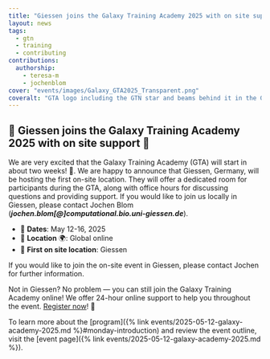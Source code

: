 ```yaml
---
title: "Giessen joins the Galaxy Training Academy 2025 with on site support"
layout: news
tags:
  - gtn
  - training
  - contributing
contributions:
  authorship:
    - teresa-m
    - jochenblom
cover: "events/images/Galaxy_GTA2025_Transparent.png"
coveralt: "GTA logo including the GTN star and beams behind it in the GTN colors. Additionally the Text: Galaxy Training Academy and GALAXY TRAINING NETWORK and the Galaxy logo." 
---
```


## 🌠 Giessen joins the Galaxy Training Academy 2025 with on site support 🎉

We are very excited that the Galaxy Training Academy (GTA) will start in about two weeks! 🚀. We are happy to announce that Giessen, Germany, will be hosting the first on-site location. They will offer a dedicated room for participants during the GTA, along with office hours for discussing questions and providing support. If you would like to join us locally in Giessen, please contact Jochen Blom (***jochen.blom[@]computational.bio.uni-giessen.de***).

- 📆 **Dates**:  May 12-16, 2025
- 📍 **Location** 🌍:  Global online
- 📍 **First on site location**:  Giessen

If you would like to join the on-site event in Giessen, please contact Jochen for further information.


Not in Giessen? No problem — you can still join the Galaxy Training Academy online! We offer 24-hour online support to help you throughout the event. [Register now](https://forms.gle/xqZMd4gduwJ6XyKU6)! 🎉

To learn more about the [program]({% link events/2025-05-12-galaxy-academy-2025.md %}#monday-introduction) and review the event outline, visit the [event page]({% link events/2025-05-12-galaxy-academy-2025.md %}).